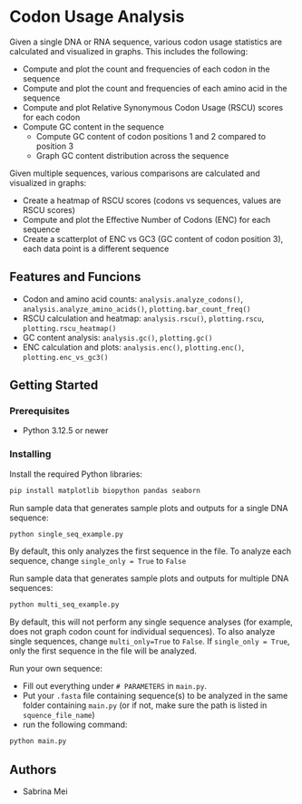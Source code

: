 # Codon Usage Analysis

Given a single DNA or RNA sequence, various codon usage statistics are calculated and visualized in graphs. This includes the following:
- Compute and plot the count and frequencies of each codon in the sequence
- Compute and plot the count and frequencies of each amino acid in the sequence
- Compute and plot Relative Synonymous Codon Usage (RSCU) scores for each codon
- Compute GC content in the sequence
  - Compute GC content of codon positions 1 and 2 compared to position 3
  - Graph GC content distribution across the sequence
 
Given multiple sequences, various comparisons are calculated and visualized in graphs:
- Create a heatmap of RSCU scores (codons vs sequences, values are RSCU scores)
- Compute and plot the Effective Number of Codons (ENC) for each sequence
- Create a scatterplot of ENC vs GC3 (GC content of codon position 3), each data point is a different sequence

## Features and Funcions

- Codon and amino acid counts: `analysis.analyze_codons()`, `analysis.analyze_amino_acids()`, `plotting.bar_count_freq()`
- RSCU calculation and heatmap: `analysis.rscu()`, `plotting.rscu`, `plotting.rscu_heatmap()`
- GC content analysis: `analysis.gc()`, `plotting.gc()`
- ENC calculation and plots: `analysis.enc()`, `plotting.enc()`, `plotting.enc_vs_gc3()`

## Getting Started

### Prerequisites
- Python 3.12.5 or newer

### Installing
Install the required Python libraries:
```bash
pip install matplotlib biopython pandas seaborn
```
Run sample data that generates sample plots and outputs for a single DNA sequence:
```bash
python single_seq_example.py
```
By default, this only analyzes the first sequence in the file. To analyze each sequence, change `single_only = True` to `False`

Run sample data that generates sample plots and outputs for multiple DNA sequences:
```bash
python multi_seq_example.py
```
By default, this will not perform any single sequence analyses (for example, does not graph codon count for individual sequences).
To also analyze single sequences, change `multi_only=True` to `False`. If `single_only = True`, only the first sequence in the file will be analyzed. 

Run your own sequence:
- Fill out everything under `# PARAMETERS` in `main.py`.
- Put your `.fasta` file containing sequence(s) to be analyzed in the same folder containing `main.py` (or if not, make sure the path is listed in `squence_file_name`)
- run the following command:
```bash
python main.py
```
## Authors

  - Sabrina Mei




